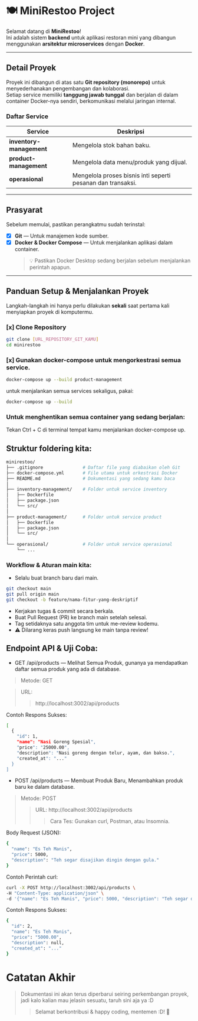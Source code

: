# 🍽️ MiniRestoo Project

Selamat datang di **MiniRestoo**!  
Ini adalah sistem **backend** untuk aplikasi restoran mini yang dibangun menggunakan **arsitektur microservices** dengan **Docker**.

---

## Detail Proyek

Proyek ini dibangun di atas satu **Git repository (monorepo)** untuk menyederhanakan pengembangan dan kolaborasi.  
Setiap service memiliki **tanggung jawab tunggal** dan berjalan di dalam container Docker-nya sendiri, berkomunikasi melalui jaringan internal.

###  Daftar Service
| Service | Deskripsi |
|----------|------------|
|  **inventory-management** | Mengelola stok bahan baku. |
|  **product-management** | Mengelola data menu/produk yang dijual. |
|  **operasional** | Mengelola proses bisnis inti seperti pesanan dan transaksi. |

---

##  Prasyarat

Sebelum memulai, pastikan perangkatmu sudah terinstal:

- [x] **Git** — Untuk manajemen kode sumber.  
- [x] **Docker & Docker Compose** — Untuk menjalankan aplikasi dalam container.  
  > 💡 Pastikan Docker Desktop sedang berjalan sebelum menjalankan perintah apapun.

---

## Panduan Setup & Menjalankan Proyek

Langkah-langkah ini hanya perlu dilakukan **sekali** saat pertama kali menyiapkan proyek di komputermu.

### [x] Clone Repository
```bash
git clone [URL_REPOSITORY_GIT_KAMU]
cd minirestoo
```

### [x] Gunakan docker-compose untuk mengorkestrasi semua service.
```bash
docker-compose up --build product-management
```
untuk menjalankan semua services sekaligus, pakai:

```bash
docker-compose up --build
```
### Untuk menghentikan semua container yang sedang berjalan:
Tekan Ctrl + C di terminal tempat kamu menjalankan docker-compose up.

## Struktur foldering kita:

```bash
minirestoo/
├── .gitignore               # Daftar file yang diabaikan oleh Git
├── docker-compose.yml       # File utama untuk orkestrasi Docker
├── README.md                # Dokumentasi yang sedang kamu baca
│
├── inventory-management/    # Folder untuk service inventory
│   ├── Dockerfile
│   ├── package.json
│   └── src/
│
├── product-management/      # Folder untuk service product
│   ├── Dockerfile
│   ├── package.json
│   └── src/
│
└── operasional/             # Folder untuk service operasional
    └── ...

```

### Workflow & Aturan main kita:
- Selalu buat branch baru dari main.
```bash
git checkout main
git pull origin main
git checkout -b feature/nama-fitur-yang-deskriptif
```
- Kerjakan tugas & commit secara berkala.
- Buat Pull Request (PR) ke branch main setelah selesai.
- Tag setidaknya satu anggota tim untuk me-review kodemu.
- ⚠️ Dilarang keras push langsung ke main tanpa review!

## Endpoint API & Uji Coba:
- GET /api/products — Melihat Semua Produk, gunanya ya mendapatkan daftar semua produk yang ada di database.
> Metode: GET

> URL:
>> http://localhost:3002/api/products

Contoh Respons Sukses:
```bash
[
  {
    "id": 1,
    "name": "Nasi Goreng Spesial",
    "price": "25000.00",
    "description": "Nasi goreng dengan telur, ayam, dan bakso.",
    "created_at": "..."
  }
]
```

- POST /api/products — Membuat Produk Baru, Menambahkan produk baru ke dalam database.
> Metode: POST
>> URL: http://localhost:3002/api/products
>>>Cara Tes: Gunakan curl, Postman, atau Insomnia.

Body Request (JSON):
```bash
{
  "name": "Es Teh Manis",
  "price": 5000,
  "description": "Teh segar disajikan dingin dengan gula."
}
```

Contoh Perintah curl:
```bash
curl -X POST http://localhost:3002/api/products \
-H "Content-Type: application/json" \
-d '{"name": "Es Teh Manis", "price": 5000, "description": "Teh segar disajikan dingin dengan gula."}'
```

Contoh Respons Sukses:
```bash
{
  "id": 2,
  "name": "Es Teh Manis",
  "price": "5000.00",
  "description": null,
  "created_at": "..."
}
```

# Catatan Akhir
> Dokumentasi ini akan terus diperbarui seiring perkembangan proyek, jadi kalo kalian mau jelasin sesuatu, taruh sini aja ya :D
>> Selamat berkontribusi & happy coding, mentemen :D! 🎉
